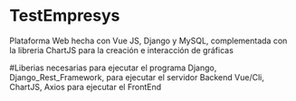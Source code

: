 # TestEmpresys
Plataforma Web hecha con Vue JS, Django y MySQL, complementada con la libreria ChartJS para la creación e interacción de gráficas

#Liberias necesarias para ejecutar el programa
Django, Django_Rest_Framework, para ejecutar el servidor Backend
Vue/Cli, ChartJS, Axios para ejecutar el FrontEnd
